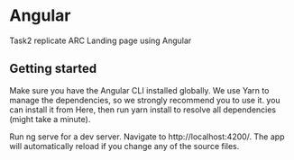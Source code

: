# Angular
Task2 replicate ARC Landing page using Angular
## Getting started
Make sure you have the Angular CLI installed globally. We use Yarn to manage the dependencies, so we strongly recommend you to use it. you can install it from Here, then run yarn install to resolve all dependencies (might take a minute).

Run ng serve for a dev server. Navigate to http://localhost:4200/. The app will automatically reload if you change any of the source files.


